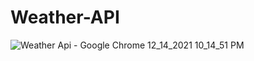 # Weather-API
![Weather Api - Google Chrome 12_14_2021 10_14_51 PM](https://user-images.githubusercontent.com/84356164/146116573-bec506fd-1cba-429e-b8a1-c46c607f5a1a.png)
